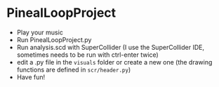 PinealLoopProject
=================


* Play your music
* Run PinealLoopProject.py
* Run analysis.scd with SuperCollider
(I use the SuperCollider IDE, sometimes needs to be run with ctrl-enter twice)
* edit a .py file in the `visuals` folder or create a new one
(the drawing functions are defined in `scr/header.py`)
* Have fun!
